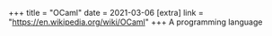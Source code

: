 +++
title = "OCaml"
date = 2021-03-06
[extra]
link = "https://en.wikipedia.org/wiki/OCaml"
+++
A programming language

